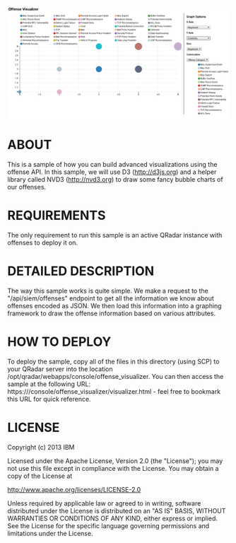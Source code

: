 ![Alt text](screenshot.png?raw=true "Screenshot")

ABOUT
=====

This is a sample of how you can build advanced visualizations using the offense API. In this sample, we will use D3 (http://d3js.org) and a helper library called NVD3 (http://nvd3.org) to draw some fancy bubble charts of our offenses.


REQUIREMENTS
===========

The only requirement to run this sample is an active QRadar instance with offenses to deploy it on.

DETAILED DESCRIPTION
===========

The way this sample works is quite simple. We make a request to the "/api/siem/offenses" endpoint to get all the information we know about offenses encoded as JSON. We then load this information into a graphing framework to draw the offense information based on various attributes. 

HOW TO DEPLOY
===========

To deploy the sample, copy all of the files in this directory (using SCP) to your QRadar server into the location /opt/qradar/webapps/console/offense_visualizer. You can then access the sample at the following URL: https://<QRadar IP>/console/offense_visualizer/visualizer.html - feel free to bookmark this URL for quick reference.


LICENSE
===========

Copyright (c) 2013 IBM

Licensed under the Apache License, Version 2.0 (the "License"); you may not use this file except in 
compliance with the License. You may obtain a copy of the License at

http://www.apache.org/licenses/LICENSE-2.0

Unless required by applicable law or agreed to in writing, software distributed under the License is 
distributed on an "AS IS" BASIS, WITHOUT WARRANTIES OR CONDITIONS OF ANY KIND, either express or implied. 
See the License for the specific language governing permissions and limitations under the License.
